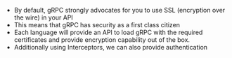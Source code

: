- By default, gRPC strongly advocates for you to use SSL (encryption over the wire) in your API
- This means that gRPC has security as a first class citizen
- Each language will provide an API to load gRPC with the required certificates and provide encryption capability out of the box.
- Additionally using Interceptors, we can also provide authentication
